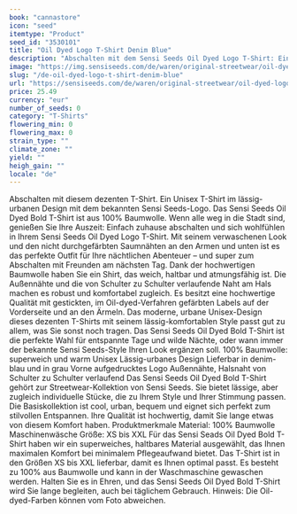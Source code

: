 ```yaml
---
book: "cannastore"
icon: "seed"
itemtype: "Product"
seed_id: "3530101"
title: "Oil Dyed Logo T-Shirt Denim Blue"
description: "Abschalten mit dem Sensi Seeds Oil Dyed Logo T-Shirt: Ein Unisex T-Shirt im lässig-urbanen Design mit dezentem Sensi Seeds-Logo. Jetzt online kaufen!"
image: "https://img.sensiseeds.com/de/waren/original-streetwear/oil-dyed-logo-t-shirt-denim-blue-image.png"
slug: "/de-oil-dyed-logo-t-shirt-denim-blue"
url: "https://sensiseeds.com/de/waren/original-streetwear/oil-dyed-logo-t-shirt-denim-blue?a_aid=cannastore"
price: 25.49
currency: "eur"
number_of_seeds: 0
category: "T-Shirts"
flowering_min: 0
flowering_max: 0
strain_type: ""
climate_zone: ""
yield: ""
heigh_gain: ""
locale: "de"
---
```

Abschalten mit diesem dezenten T-Shirt. Ein Unisex T-Shirt im lässig-urbanen Design mit dem bekannten Sensi Seeds-Logo. Das Sensi Seeds Oil Dyed Bold T-Shirt ist aus 100% Baumwolle. Wenn alle weg in die Stadt sind, genießen Sie Ihre Auszeit: Einfach zuhause abschalten und sich wohlfühlen in Ihrem Sensi Seeds Oil Dyed Logo T-Shirt. Mit seinem verwaschenen Look und den nicht durchgefärbten Saumnähten an den Armen und unten ist es das perfekte Outfit für Ihre nächtlichen Abenteuer – und super zum Abschalten mit Freunden am nächsten Tag. Dank der hochwertigen Baumwolle haben Sie ein Shirt, das weich, haltbar und atmungsfähig ist. Die Außennähte und die von Schulter zu Schulter verlaufende Naht am Hals machen es robust und komfortabel zugleich. Es besitzt eine hochwertige Qualität mit gestickten, im Oil-dyed-Verfahren gefärbten Labels auf der Vorderseite und an den Ärmeln. Das moderne, urbane Unisex-Design dieses dezenten T-Shirts mit seinem lässig-komfortablen Style passt gut zu allem, was Sie sonst noch tragen. Das Sensi Seeds Oil Dyed Bold T-Shirt ist die perfekte Wahl für entspannte Tage und wilde Nächte, oder wann immer der bekannte Sensi Seeds-Style Ihren Look ergänzen soll. 100% Baumwolle: superweich und warm Unisex Lässig-urbanes Design Lieferbar in denim-blau und in grau Vorne aufgedrucktes Logo Außennähte, Halsnaht von Schulter zu Schulter verlaufend Das Sensi Seeds Oil Dyed Bold T-Shirt gehört zur Streetwear-Kollektion von Sensi Seeds. Sie bietet lässige, aber zugleich individuelle Stücke, die zu Ihrem Style und Ihrer Stimmung passen. Die Basiskollektion ist cool, urban, bequem und eignet sich perfekt zum stilvollen Entspannen. Ihre Qualität ist hochwertig, damit Sie lange etwas von diesem Komfort haben. Produktmerkmale Material: 100% Baumwolle Maschinenwäsche Größe: XS bis XXL Für das Sensi Seads Oil Dyed Bold T-Shirt haben wir ein superweiches, haltbares Material ausgewählt, das Ihnen maximalen Komfort bei minimalem Pflegeaufwand bietet. Das T-Shirt ist in den Größen XS bis XXL lieferbar, damit es Ihnen optimal passt. Es besteht zu 100% aus Baumwolle und kann in der Waschmaschine gewaschen werden. Halten Sie es in Ehren, und das Sensi Seeds Oil Dyed Bold T-Shirt wird Sie lange begleiten, auch bei täglichem Gebrauch. Hinweis: Die Oil-dyed-Farben können vom Foto abweichen.
